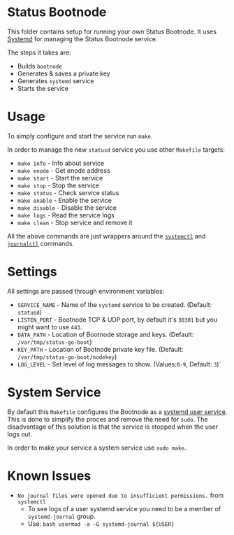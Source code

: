 # Status Bootnode

This folder contains setup for running your own Status Bootnode.
It uses [Systemd](https://www.freedesktop.org/wiki/Software/systemd/) for managing the Status Bootnode service.

The steps it takes are:

* Builds `bootnode`
* Generates & saves a private key
* Generates `systemd` service
* Starts the service

# Usage

To simply configure and start the service run `make`.

In order to manage the new `statusd` service you use other `Makefile` targets:

* `make info` - Info about service
* `make enode` - Get enode address
* `make start` - Start the service
* `make stop` - Stop the service
* `make status` - Check service status
* `make enable` - Enable the service
* `make disable` - Disable the service
* `make logs` - Read the service logs
* `make clean` - Stop service and remove it

All the above commands are just wrappers around the [`systemctl`](http://man7.org/linux/man-pages/man1/systemctl.1.html) and [`journalctl`](http://man7.org/linux/man-pages/man1/journalctl.1.html) commands.

# Settings

All settings are passed through environment variables:

* `SERVICE_NAME` - Name of the `systemd` service to be created. (Default: `statusd`)
* `LISTEN_PORT` - Bootnode TCP & UDP port, by default it's `30301` but you might want to use `443`.
* `DATA_PATH` - Location of Bootnode storage and keys. (Default: `/var/tmp/status-go-boot`)
* `KEY_PATH` - Location of Bootnode private key file. (Default: `/var/tmp/status-go-boot/nodekey`)
* `LOG_LEVEL` - Set level of log messages to show. (Values:`0-9`, Default: `3`)`

# System Service

By default this `Makefile` configures the Bootnode as a [systemd user service](https://www.freedesktop.org/software/systemd/man/user@.service.html). This is done to simplify the proces and remove the need for `sudo`. The disadvantage of this solution is that the service is stopped when the user logs out.

In order to make your service a system service use `sudo make`.

# Known Issues

* `No journal files were opened due to insufficient permissions.` from `systemctl`
  - To see logs of a user systemd service you need to be a member of `systemd-journal` group.
  - Use: `bash usermod -a -G systemd-journal ${USER}`

